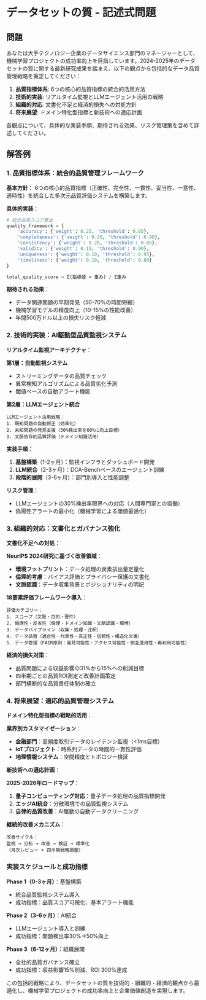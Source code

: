 # データセットの質 - 記述式問題

## 問題
あなたは大手テクノロジー企業のデータサイエンス部門のマネージャーとして、機械学習プロジェクトの成功率向上を目指しています。2024-2025年のデータセットの質に関する最新研究成果を踏まえ、以下の観点から包括的なデータ品質管理戦略を策定してください：

1. **品質指標体系**: 6つの核心的品質指標の統合的活用方法
2. **技術的実装**: リアルタイム監視とLLMエージェント活用の戦略
3. **組織的対応**: 文書化不足と経済的損失への対処方針
4. **将来展望**: ドメイン特化型指標と新技術への適応計画

各観点について、具体的な実装手順、期待される効果、リスク管理策を含めて詳述してください。

## 解答例

### 1. 品質指標体系：統合的品質管理フレームワーク

**基本方針**：
6つの核心的品質指標（正確性、完全性、一貫性、妥当性、一意性、適時性）を統合した多次元品質評価システムを構築します。

**具体的実装**：
```python
# 統合品質スコア算出
quality_framework = {
    'accuracy': {'weight': 0.25, 'threshold': 0.95},
    'completeness': {'weight': 0.20, 'threshold': 0.90},
    'consistency': {'weight': 0.20, 'threshold': 0.85},
    'validity': {'weight': 0.15, 'threshold': 0.90},
    'uniqueness': {'weight': 0.10, 'threshold': 0.95},
    'timeliness': {'weight': 0.10, 'threshold': 0.80}
}

total_quality_score = Σ(指標値 × 重み) / Σ重み
```

**期待される効果**：
- データ関連問題の早期発見（50-70%の時間短縮）
- 機械学習モデルの精度向上（10-15%の性能改善）
- 年間500万ドル以上の損失リスク軽減

### 2. 技術的実装：AI駆動型品質監視システム

**リアルタイム監視アーキテクチャ**：

**第1層：自動監視システム**
- ストリーミングデータの品質チェック
- 異常検知アルゴリズムによる品質劣化予測
- 閾値ベースの自動アラート機能

**第2層：LLMエージェント統合**
```
LLMエージェント活用戦略：
1. 既知問題の自動修正（効率化）
2. 未知問題の発見支援（30%検出率を60%に向上目標）
3. 文脈依存的品質評価（ドメイン知識活用）
```

**実装手順**：
1. **基盤構築**（1-2ヶ月）：監視インフラとダッシュボード開発
2. **LLM統合**（2-3ヶ月）：DCA-Benchベースのエージェント訓練
3. **段階的展開**（3-6ヶ月）：部門別導入と性能調整

**リスク管理**：
- LLMエージェントの30%検出率限界への対応（人間専門家との協働）
- 偽陽性アラートの最小化（機械学習による閾値最適化）

### 3. 組織的対応：文書化とガバナンス強化

**文書化不足への対処**：

**NeurIPS 2024研究に基づく改善領域**：
- **環境フットプリント**：データ処理の炭素排出量定量化
- **倫理的考慮**：バイアス評価とプライバシー保護の文書化
- **文脈認識**：データ収集背景とポジショナリティの明記

**18要素評価フレームワーク導入**：
```
評価カテゴリー：
1. スコープ（文脈・目的・要件）
2. 倫理性・反省性（倫理・ドメイン知識・文脈認識・環境）
3. データパイプライン（収集・処理・注釈）
4. データ品質（適合性・代表性・真正性・信頼性・構造化文書）
5. データ管理（FAIR原則：発見可能性・アクセス可能性・相互運用性・再利用可能性）
```

**経済的損失対策**：
- 品質問題による収益影響の31%から15%への削減目標
- 四半期ごとの品質ROI測定と改善計画策定
- 部門横断的な品質責任体制の確立

### 4. 将来展望：適応的品質管理システム

**ドメイン特化型指標の戦略的活用**：

**業界別カスタマイゼーション**：
- **金融部門**：高頻度取引データのレイテンシ監視（<1ms目標）
- **IoTプロジェクト**：時系列データの時間的一貫性評価
- **地理情報システム**：空間精度とトポロジー検証

**新技術への適応計画**：

**2025-2026年ロードマップ**：
1. **量子コンピューティング対応**：量子データ処理の品質指標開発
2. **エッジAI統合**：分散環境での品質監視システム
3. **自律的品質改善**：AI駆動の自動データクリーニング

**継続的改善メカニズム**：
```
改善サイクル：
監視 → 分析 → 改善 → 検証 → 標準化
（月次レビュー + 四半期戦略調整）
```

### 実装スケジュールと成功指標

**Phase 1（0-3ヶ月）**：基盤構築
- 統合品質監視システム導入
- 成功指標：品質スコア可視化、基本アラート機能

**Phase 2（3-6ヶ月）**：AI統合
- LLMエージェント導入と訓練
- 成功指標：問題検出率30%→50%向上

**Phase 3（6-12ヶ月）**：組織展開
- 全社的品質ガバナンス確立
- 成功指標：収益影響15%削減、ROI 300%達成

この包括的戦略により、データセットの質を技術的・組織的・経済的観点から最適化し、機械学習プロジェクトの成功率向上と企業価値創造を実現します。 